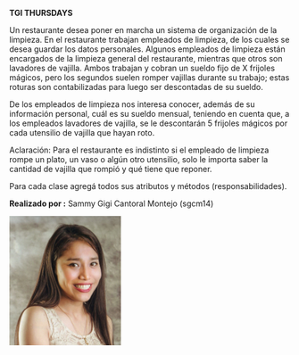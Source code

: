 **TGI THURSDAYS**



Un restaurante desea poner en marcha un sistema de organización de la limpieza. En el
restaurante trabajan empleados de limpieza, de los cuales se desea guardar los datos
personales. Algunos empleados de limpieza están encargados de la limpieza general del
restaurante, mientras que otros son lavadores de vajilla.
Ambos trabajan y cobran un sueldo fijo de X frijoles mágicos, pero los segundos suelen
romper vajillas durante su trabajo; estas roturas son contabilizadas para luego ser
descontadas de su sueldo.

De los empleados de limpieza nos interesa conocer, además de su información personal, cuál
es su sueldo mensual, teniendo en cuenta que, a los empleados lavadores de vajilla, se le
descontarán 5 frijoles mágicos por cada utensilio de vajilla que hayan roto.

Aclaración: Para el restaurante es indistinto si el empleado de limpieza rompe un plato, un
vaso o algún otro utensilio, solo le importa saber la cantidad de vajilla que rompió y qué tiene
que reponer.

Para cada clase agregá todos sus atributos y métodos (responsabilidades).

**Realizado por :** Sammy Gigi Cantoral Montejo (sgcm14)

<img src ="https://raw.githubusercontent.com/sgcm14/sgcm14/main/sammy.jpg" width="200">